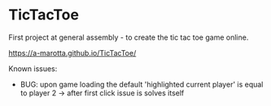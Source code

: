 # TicTacToe
First project at general assembly - to create the tic tac toe game online.

https://a-marotta.github.io/TicTacToe/

Known issues: 
  - BUG: upon game loading the default 'highlighted current player' is equal to player 2 -> after first click issue is solves itself

